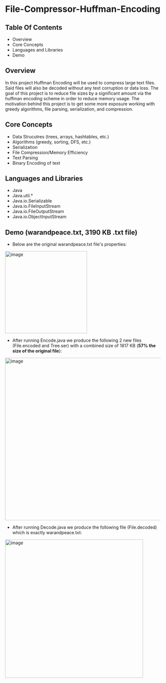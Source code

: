 # File-Compressor-Huffman-Encoding

## Table Of Contents
- Overview
- Core Concepts
- Languages and Libraries
- Demo 


## Overview

In this project Huffman Encoding will be used to compress large text files. Said files will also be decoded without any text corruption or data loss. The goal of this project is to reduce file sizes by a significant amount via the huffman encoding scheme in order to reduce memory usage. The motivation behind this project is to get some more exposure working with greedy algorithms, file parsing, serialization, and compression.

## Core Concepts

- Data Strucutres (trees, arrays, hashtables, etc.)
- Algorithms (greedy, sorting, DFS, etc.)
- Serialization
- File Compression/Memory Efficiency
- Text Parsing
- Binary Encoding of text

## Languages and Libraries
- Java
- Java.util.*
- Java.io.Serializable
- Java.io.FileInputStream
- Java.io.FileOutputStream
- Java.io.ObjectInputStream

## Demo (warandpeace.txt, 3190 KB .txt file)

- Below are the original warandpeace.txt file's properties:

<img width="265" alt="image" src="https://github.com/Muslim-Rana/File-Compressor-Huffman-Encoding/assets/125168332/40057ccf-1934-4316-8d8e-a5e04fef5f11">

- After running Encode.java we produce the following 2 new files (File.encoded and Tree.ser) with a combined size of 1817 KB (**57% the size of the original file**):

<img width="524" alt="image" src="https://github.com/Muslim-Rana/File-Compressor-Huffman-Encoding/assets/125168332/7df9a9fd-ed48-40e5-b455-9a1eb5bc5cd4">

- After running Decode.java we produce the following file (File.decoded) which is exactly warandpeace.txt:

<img width="446" alt="image" src="https://github.com/Muslim-Rana/File-Compressor-Huffman-Encoding/assets/125168332/f7bc6186-e5d9-4c42-81a0-32aa5327046f">



